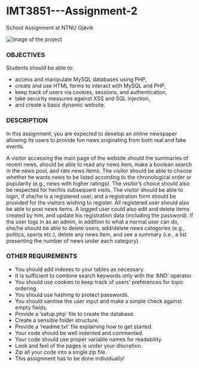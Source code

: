 # IMT3851---Assignment-2
School Assignment at NTNU Gjøvik

![Image of the project](http://i.imgur.com/8wb51lh.png)

### OBJECTIVES
Students should be able to:
- access and manipulate MySQL databases using PHP,
- create and use HTML forms to interact with MySQL and PHP,
- keep track of users via cookies, sessions, and authentication,
- take security measures against XSS and SQL injection,
- and create a basic dynamic website.

### DESCRIPTION

In this assignment, you are expected to develop an online newspaper allowing its users to
provide fun news originating from both real and fake events.


A visitor accessing the main page of the website should the summaries of recent news, should
be able to read any news item, make a boolean search in the news pool, and rate news items.
The visitor should be able to choose whether he wants news to be listed according to the
chronological order or popularity (e.g., news with higher ratings). The visitor’s choice should
also be respected for her/his subsequent visits. The visitor should be able to login, if she/he
is a registered user, and a registration form should be provided for the visitors wishing to register.
All registered user should also be able to post news items. A logged user could also edit and
delete items created by him, and update his registration data (including the password). If the
user logs in as an admin, in addition to what a normal user can do, she/he should be able to
delete users, add/delete news categories (e.g., politics, sports etc.), delete any news item, and
see a summary (i.e., a list presenting the number of news under each category).

### OTHER REQUIREMENTS
- You should add indexes to your tables as necessary.
- It is sufficient to combine search keywords only with the ‘AND’ operator.
- You should use cookies to keep track of users’ preferences for topic ordering.
- You should use hashing to protect passwords.
- You should sanitise the user input and make a simple check against empty fields.
- Provide a ‘setup.php’ file to create the database.
- Create a sensible folder structure.
- Provide a ‘readme.txt’ file explaining how to get started.
- Your code should be well indented and commented.
- Your code should use proper variable names for readability.
- Look and feel of the pages is under your discretion.
- Zip all your code into a single zip file.
- This assignment has to be done individually!
